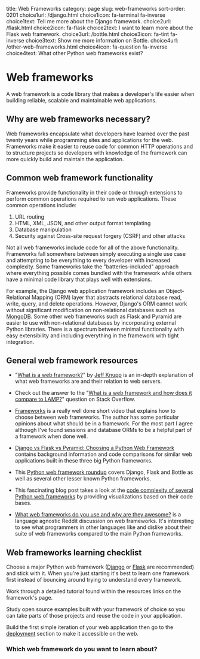 title: Web Frameworks
category: page
slug: web-frameworks
sort-order: 0201
choice1url: /django.html
choice1icon: fa-terminal fa-inverse
choice1text: Tell me more about the Django framework.
choice2url: /flask.html
choice2icon: fa-flask
choice2text: I want to learn more about the Flask web framework.
choice3url: /bottle.html
choice3icon: fa-tint fa-inverse
choice3text: Show me more information on Bottle.
choice4url: /other-web-frameworks.html
choice4icon: fa-question fa-inverse
choice4text: What other Python web frameworks exist?


# Web frameworks
A web framework is a code library that makes a developer's life easier when 
building reliable, scalable and maintainable web applications.


## Why are web frameworks necessary?
Web frameworks encapsulate what developers have learned over the past twenty
years while programming sites and applications for the web. Frameworks make 
it easier to reuse code for common HTTP operations and to structure projects 
so developers with knowledge of the framework can more quickly build and
maintain the application.


## Common web framework functionality
Frameworks provide functionality in their code or through extensions to 
perform common operations required to run web applications. These common 
operations include:

1. URL routing
2. HTML, XML, JSON, and other output format templating
3. Database manipulation
4. Security against Cross-site request forgery (CSRF) and other attacks

Not all web frameworks include code for all of the above 
functionality. Frameworks fall somewhere between simply executing a 
single use case and attempting to be everything to every developer with
increased complexity. Some frameworks take the "batteries-included" approach 
where everything possible comes bundled with the framework while others 
have a minimal code library that plays well with extensions.

For example, the Django web application framework includes an 
Object-Relational Mapping (ORM) layer that abstracts relational database 
read, write, query, and delete operations. However, Django's ORM
cannot work without significant modification on non-relational databases such as 
[MongoDB](http://www.mongodb.org/).
Some other web frameworks such as Flask and Pyramid are easier to
use with non-relational databases by incorporating external Python libraries.
There is a spectrum between minimal functionality with easy extensibility and
including everything in the framework with tight integration.


## General web framework resources
* "[What is a web framework?](http://www.jeffknupp.com/blog/2014/03/03/what-is-a-web-framework/)"
  by [Jeff Knupp](https://twitter.com/jeffknupp)
  is an in-depth explanation of what web frameworks are and their relation
  to web servers.

* Check out the answer to the 
  "[What is a web framework and how does it compare to LAMP?](http://stackoverflow.com/questions/4507506/what-is-a-web-framework-how-does-it-compare-with-lamp)"
  question on Stack Overflow.

* [Frameworks](http://youtu.be/W6KCPXl6Zuc) is a really well done short video
  that explains how to choose between web frameworks. The author has some
  particular opinions about what should be in a framework. For the most part
  I agree although I've found sessions and database ORMs to be a helpful
  part of a framework when done well.

* [Django vs Flask vs Pyramid: Choosing a Python Web Framework](https://www.airpair.com/python/posts/django-flask-pyramid)
  contains background information and code comparisons for similar
  web applications built in these three big Python frameworks.

* This [Python web framework roundup](http://www.konstruktor.ee/blog/python-web-framework-roundup/)
  covers Django, Flask and Bottle as well as several other lesser known Python
  frameworks.

* This fascinating blog post takes a look at the 
  [code complexity of several Python web frameworks](http://grokcode.com/864/snakefooding-python-code-for-complexity-visualization/)
  by providing visualizations based on their code bases.

* [What web frameworks do you use and why are they awesome?](http://www.reddit.com/r/webdev/comments/2les4x/what_frameworks_do_you_use_and_why_are_they/)
  is a language agnostic Reddit discussion on web frameworks. It's interesting
  to see what programmers in other languages like and dislike about their
  suite of web frameworks compared to the main Python frameworks.


## Web frameworks learning checklist
<i class="fa fa-check-square-o"></i> 
Choose a major Python web framework ([Django](/django.html) or 
[Flask](/flask.html) are recommended) and stick with it. When you're just
starting it's best to learn one framework first instead of bouncing around
trying to understand every framework. 

<i class="fa fa-check-square-o"></i> 
Work through a detailed tutorial found within the resources links on the
framework's page.

<i class="fa fa-check-square-o"></i> 
Study open source examples built with your framework of choice so you can 
take parts of those projects and reuse the code in your application.

<i class="fa fa-check-square-o"></i> 
Build the first simple iteration of your web application then go to
the [deployment](/deployment.html) section to make it accessible on the 
web.


### Which web framework do you want to learn about?
